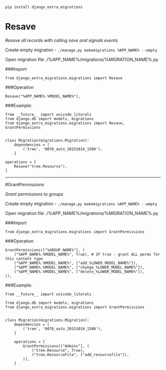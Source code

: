     pip install django_extra_migrations

# Resave

*Resave all records with calling save and signals events*

Create empty migration - ```./manage.py makemigrations %APP_NAME% --empty```

Open migration file ./%APP_NAME%/migrations/%MIGRATION_NAME%.py

###Import

    from django_extra_migrations.migrations import Resave
    
###Operation

    Resave("%APP_NAME%.%MODEL_NAME%"),
    
###Example:
  
    from __future__ import unicode_literals
    from django.db import models, migrations
    from django_extra_migrations.migrations import Resave, GrantPermissions


    class Migration(migrations.Migration):
        dependencies = [
            ('tree', '0078_auto_20151014_1500'),
        ]

    operations = [
        Resave("tree.Resource"),
    ]

---

#GrantPermissions

*Grant permissions to groups*

Create empty migration - ```./manage.py makemigrations %APP_NAME% --empty```

Open migration file ./%APP_NAME%/migrations/%MIGRATION_NAME%.py

###Import

    from django_extra_migrations.migrations import GrantPermissions
    
###Operation
    
    GrantPermissions(["%GROUP_NAME%"], (
        ("%APP_NAME%.%MODEL_NAME%", True), # IF true - grant ALL perms for this content type
        ("%APP_NAME%.%MODEL_NAME%", ["add_%LOWER_MODEL_NAME%"]),
        ("%APP_NAME%.%MODEL_NAME%", ["change_%LOWER_MODEL_NAME%"]),
        ("%APP_NAME%.%MODEL_NAME%", ["delete_%LOWER_MODEL_NAME%"]),
    )),
    
    
###Example:
  
    from __future__ import unicode_literals
    
    from django.db import models, migrations
    from django_extra_migrations.migrations import GrantPermissions
    
    
    class Migration(migrations.Migration):
        dependencies = [
            ('tree', '0078_auto_20151014_1500'),
        ]
    
        operations = [
            GrantPermissions(["Admins"], (
                ("tree.Resource", True),
                ("tree.ResourceFile", ["add_resourcefile"]),
            )),
        ]
